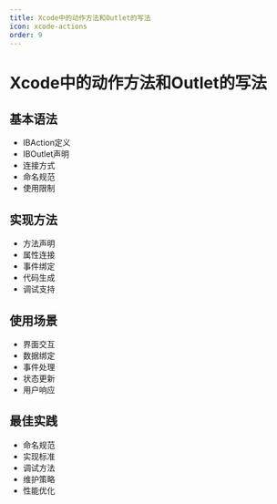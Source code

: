 ```yaml
---
title: Xcode中的动作方法和Outlet的写法
icon: xcode-actions
order: 9
---
```


# Xcode中的动作方法和Outlet的写法

## 基本语法
- IBAction定义
- IBOutlet声明
- 连接方式
- 命名规范
- 使用限制

## 实现方法
- 方法声明
- 属性连接
- 事件绑定
- 代码生成
- 调试支持

## 使用场景
- 界面交互
- 数据绑定
- 事件处理
- 状态更新
- 用户响应

## 最佳实践
- 命名规范
- 实现标准
- 调试方法
- 维护策略
- 性能优化
